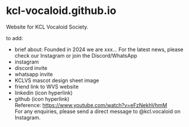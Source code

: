 # kcl-vocaloid.github.io
Website for KCL Vocaloid Society.

to add:
- brief about: Founded in 2024 we are xxx... For the latest news, please check our Instagram or join the Discord/WhatsApp
- instagram
- discord invite
- whatsapp invite
- KCLVS mascot design sheet image
- friend link to WVS website
- linkedin (icon hyperlink)
- github (icon hyperlink) <br/>
 Reference: https://www.youtube.com/watch?v=eFzNekhVhmM <br/>
For any enquiries, please send a direct message to @kcl.vocaloid on Instagram.
